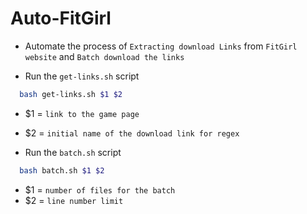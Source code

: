 # Auto-FitGirl

- Automate the process of `Extracting download Links` from `FitGirl website` and `Batch download the links`

- Run the `get-links.sh` script

```bash
  bash get-links.sh $1 $2
```

- $1 = `link to the game page`
- $2 = `initial name of the download link for regex`


- Run the `batch.sh` script

```bash
  bash batch.sh $1 $2
```

- $1 = `number of files for the batch`
- $2 = `line number limit`
